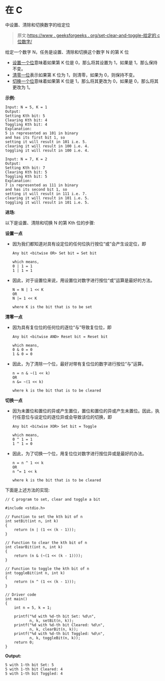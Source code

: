 # 在 C

中设置、清除和切换数字的给定位

> 原文:[https://www . geeksforgeeks . org/set-clear-and-toggle-给定的 c 位数字/](https://www.geeksforgeeks.org/set-clear-and-toggle-a-given-bit-of-a-number-in-c/)

给定一个数字 N，任务是设置、清除和切换这个数字 N 的第 K 位

*   [设置一个位](https://www.geeksforgeeks.org/set-k-th-bit-given-number/)意味着如果第 K 位是 0，那么将其设置为 1，如果是 1，那么保持不变。
*   [清零一位](https://www.geeksforgeeks.org/program-to-clear-k-th-bit-of-a-number-n/)表示如果第 K 位为 1，则清零，如果为 0，则保持不变。
*   [切换一个位](https://www.geeksforgeeks.org/program-to-toggle-k-th-bit-of-a-number-n/)意味着如果第 K 位是 1，那么将其更改为 0，如果是 0，那么将其更改为 1。

**示例:**

```
Input: N = 5, K = 1
Output: 
Setting Kth bit: 5
Clearing Kth bit: 4
Toggling Kth bit: 4
Explanation: 
5 is represented as 101 in binary
and has its first bit 1, so 
setting it will result in 101 i.e. 5.
clearing it will result in 100 i.e. 4.
toggling it will result in 100 i.e. 4.

Input: N = 7, K = 2
Output: 
Setting Kth bit: 7
Clearing Kth bit: 5
Toggling Kth bit: 5
Explanation: 
7 is represented as 111 in binary
and has its second bit 1, so 
setting it will result in 111 i.e. 7.
clearing it will result in 101 i.e. 5.
toggling it will result in 101 i.e. 5.

```

**进场:**

以下是设置、清除和切换 N 的第 Kth 位的步骤:

**设置一点**

*   因为我们都知道对具有设定位的任何位执行按位“或”会产生设定位，即

    ```
    Any bit <bitwise OR> Set bit = Set bit

    which means,
    0 | 1 = 1
    1 | 1 = 1

    ```

*   因此，对于设置位来说，用设置位对数字进行按位“或”运算是最好的方法。

    ```
    N = N | 1 << K
    OR
    N |= 1 << K

    where K is the bit that is to be set

    ```

**清零一点**

*   因为具有复位位的任何位的逐位“与”导致复位位，即

    ```
    Any bit <bitwise AND> Reset bit = Reset bit

    which means,
    0 & 0 = 0
    1 & 0 = 0

    ```

*   因此，为了清除一个位，最好对带有复位位的数字进行按位“与”运算。

    ```
    n = n & ~(1 << k)
    OR
    n &= ~(1 << k)

    where k is the bit that is to be cleared

    ```

**切换一点**

*   因为未置位和置位的异或产生置位，置位和置位的异或产生未置位。因此，执行任意位与设定位的逐位异或会导致该位的切换，即

    ```
    Any bit <bitwise XOR> Set bit = Toggle

    which means,
    0 ^ 1 = 1
    1 ^ 1 = 0

    ```

*   因此，为了切换一个位，用复位位对数字进行按位异或是最好的办法。

    ```
    n = n ^ 1 << k
    OR
    n ^= 1 << k

    where k is the bit that is to be cleared

    ```

下面是上述方法的实现:

```
// C program to set, clear and toggle a bit

#include <stdio.h>

// Function to set the kth bit of n
int setBit(int n, int k)
{
    return (n | (1 << (k - 1)));
}

// Function to clear the kth bit of n
int clearBit(int n, int k)
{
    return (n & (~(1 << (k - 1))));
}

// Function to toggle the kth bit of n
int toggleBit(int n, int k)
{
    return (n ^ (1 << (k - 1)));
}

// Driver code
int main()
{
    int n = 5, k = 1;

    printf("%d with %d-th bit Set: %d\n",
           n, k, setBit(n, k));
    printf("%d with %d-th bit Cleared: %d\n",
           n, k, clearBit(n, k));
    printf("%d with %d-th bit Toggled: %d\n",
           n, k, toggleBit(n, k));
    return 0;
}
```

**Output:**

```
5 with 1-th bit Set: 5
5 with 1-th bit Cleared: 4
5 with 1-th bit Toggled: 4

```